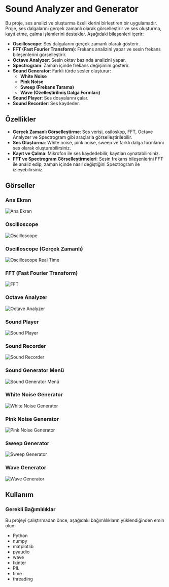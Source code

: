 # Sound Analyzer and Generator

Bu proje, ses analizi ve oluşturma özelliklerini birleştiren bir uygulamadır. Proje, ses dalgalarını gerçek zamanlı olarak görselleştirir ve ses oluşturma, kayıt etme, çalma işlemlerini destekler. Aşağıdaki bileşenleri içerir:

- **Oscilloscope**: Ses dalgalarını gerçek zamanlı olarak gösterir.
- **FFT (Fast Fourier Transform)**: Frekans analizini yapar ve sesin frekans bileşenlerini görselleştirir.
- **Octave Analyzer**: Sesin oktav bazında analizini yapar.
- **Spectrogram**: Zaman içinde frekans değişimini gösterir.
- **Sound Generator**: Farklı türde sesler oluşturur:
  - **White Noise**
  - **Pink Noise**
  - **Sweep (Frekans Tarama)**
  - **Wave (Özelleştirilmiş Dalga Formları)**
- **Sound Player**: Ses dosyalarını çalar.
- **Sound Recorder**: Ses kaydeder.

## Özellikler

- **Gerçek Zamanlı Görselleştirme**: Ses verisi, osiloskop, FFT, Octave Analyzer ve Spectrogram gibi araçlarla görselleştirilebilir.
- **Ses Oluşturma**: White noise, pink noise, sweep ve farklı dalga formlarını ses olarak oluşturabilirsiniz.
- **Kayıt ve Çalma**: Mikrofon ile ses kaydedebilir, kayıtları oynatabilirsiniz.
- **FFT ve Spectrogram Görselleştirmeleri**: Sesin frekans bileşenlerini FFT ile analiz edip, zaman içinde nasıl değiştiğini Spectrogram ile izleyebilirsiniz.

## Görseller

### Ana Ekran
![Ana Ekran](https://github.com/olcaykoyuturk/sound_multitool/blob/main/image/1.png?raw=true)

### Oscilloscope
![Oscilloscope](https://github.com/olcaykoyuturk/sound_multitool/blob/main/image/2.png?raw=true)

### Oscilloscope (Gerçek Zamanlı)
![Oscilloscope Real Time](https://github.com/olcaykoyuturk/sound_multitool/blob/main/image/3.png?raw=true)

### FFT (Fast Fourier Transform)
![FFT](https://github.com/olcaykoyuturk/sound_multitool/blob/main/image/4.png?raw=true)

### Octave Analyzer
![Octave Analyzer](https://github.com/olcaykoyuturk/sound_multitool/blob/main/image/5.png?raw=true)

### Sound Player
![Sound Player](https://github.com/olcaykoyuturk/sound_multitool/blob/main/image/6.png?raw=true)

### Sound Recorder
![Sound Recorder](https://github.com/olcaykoyuturk/sound_multitool/blob/main/image/7.png?raw=true)

### Sound Generator Menü
![Sound Generator Menü](https://github.com/olcaykoyuturk/sound_multitool/blob/main/image/8.png?raw=true)

### White Noise Generator
![White Noise Generator](https://github.com/olcaykoyuturk/sound_multitool/blob/main/image/9.png?raw=true)

### Pink Noise Generator
![Pink Noise Generator](https://github.com/olcaykoyuturk/sound_multitool/blob/main/image/10.png?raw=true)

### Sweep Generator
![Sweep Generator](https://github.com/olcaykoyuturk/sound_multitool/blob/main/image/11.png?raw=true)

### Wave Generator
![Wave Generator](https://github.com/olcaykoyuturk/sound_multitool/blob/main/image/12.png?raw=true)

## Kullanım

### Gerekli Bağımlılıklar

Bu projeyi çalıştırmadan önce, aşağıdaki bağımlılıkların yüklendiğinden emin olun:

- Python
- numpy
- matplotlib
- pyaudio
- wave
- tkinter
- PIL
- time
- threading
